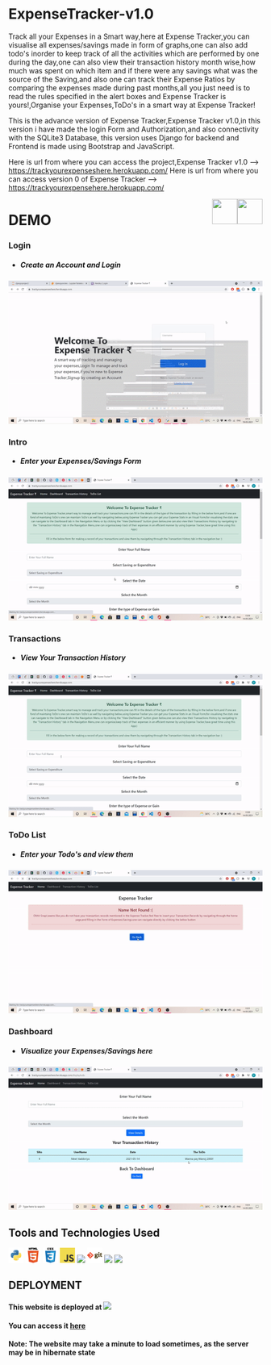 # ExpenseTracker-v1.0





Track all your Expenses in a Smart way,here at Expense Tracker,you can visualise all expenses/savings made in form of graphs,one can also add todo's inorder to keep track of all
the activities which are performed by one during the day,one can also view their transaction history month wise,how much was spent on which item and if there were any savings 
what was the source of the Saving,and also one can track their Expense Ratios by comparing the expenses made during past months,all you just need is to read the rules specified 
in the alert boxes and Expense Tracker is yours!,Organise your Expenses,ToDo's in a smart way at Expense Tracker!

This is the advance version of Expense Tracker,Expense Tracker v1.0,in this version i have made the login Form and Authorization,and also connectivity with the SQLite3 Database,
this version uses Django for backend and Frontend is made using Bootstrap and JavaScript.


Here is url from where you can access the project,Expense Tracker v1.0 --> https://trackyourexpenseshere.herokuapp.com/
Here is url from where you can access version 0 of Expense Tracker --> https://trackyourexpensehere.herokuapp.com/



[<img align = right height = 50 width = 50 src = "https://www.vhv.rs/dpng/d/451-4511009_cool-chrome-transparent-custom-google-chrome-logo-hd.png">](https://trackyourexpenseshere.herokuapp.com/)

[<img align = right height = 50 width = 50 src = "https://edent.github.io/SuperTinyIcons/images/svg/github.svg">](https://github.com/mv1249/ExpenseTracker-v1.0)



# DEMO 


### Login

- ##### Create an Account and Login

<p align = "center">
   <img src="https://github.com/mv1249/ExpenseTracker-v1.0/blob/main/images/login.gif"/>
</p>

### Intro 

- ##### Enter your Expenses/Savings Form

<p align = "center">
   <img src="https://github.com/mv1249/ExpenseTracker/blob/main/images/intro.gif"/>
</p>
 


### Transactions

- ##### View Your Transaction History

<p align = "center">
   <img src="https://github.com/mv1249/ExpenseTracker/blob/main/images/transaction.gif"/>
</p>




### ToDo List

- ##### Enter your Todo's and view them

<p align = "center">
   <img src="https://github.com/mv1249/ExpenseTracker/blob/main/images/todo.gif"/>
</p>






### Dashboard 

- ##### Visualize your Expenses/Savings here

<p align = "center">
   <img src="https://github.com/mv1249/ExpenseTracker/blob/main/images/dashboard.gif"/>
</p>







## Tools and Technologies Used

<code><img height="30" src="https://raw.githubusercontent.com/github/explore/80688e429a7d4ef2fca1e82350fe8e3517d3494d/topics/python/python.png"></code>
<code><img height="30" src="https://raw.githubusercontent.com/github/explore/80688e429a7d4ef2fca1e82350fe8e3517d3494d/topics/html/html.png"></code>
<code><img height="30" src="https://raw.githubusercontent.com/github/explore/80688e429a7d4ef2fca1e82350fe8e3517d3494d/topics/css/css.png"></code>
<code><img height="30" src="https://raw.githubusercontent.com/github/explore/80688e429a7d4ef2fca1e82350fe8e3517d3494d/topics/javascript/javascript.png"></code>
<code><img height="30" src="https://github.com/tomchen/stack-icons/raw/master/logos/bootstrap.svg"></code>
<code><img height="30" src="https://raw.githubusercontent.com/github/explore/80688e429a7d4ef2fca1e82350fe8e3517d3494d/topics/git/git.png"></code>
<code><img height="30" src="https://icon-library.com/images/django-icon/django-icon-0.jpg"></code>
<code><img height="30" src="https://cdn.iconscout.com/icon/free/png-256/heroku-225989.png"></code>



## DEPLOYMENT

#### This website is deployed at <code><img height="30" src="https://image.flaticon.com/icons/png/512/873/873120.png"></code>
#### You can access it [here](https://trackyourexpenseshere.herokuapp.com/)
#### Note: The website may take a minute to load sometimes, as the server may be in hibernate state
